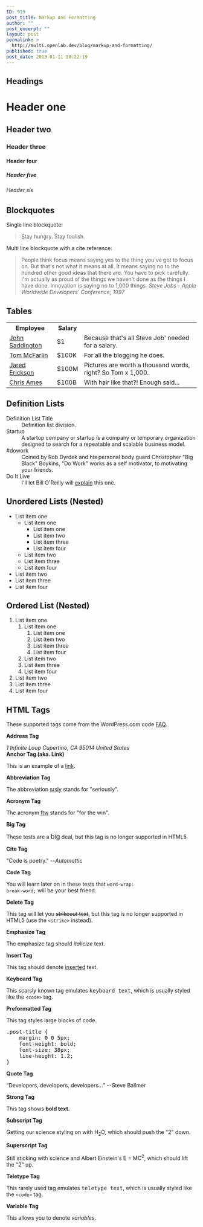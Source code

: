```yaml
---
ID: 919
post_title: Markup And Formatting
author: ""
post_excerpt: ""
layout: post
permalink: >
  http://multi.openlab.dev/blog/markup-and-formatting/
published: true
post_date: 2013-01-11 20:22:19
---
```

<h2>Headings</h2>
<h1>Header one</h1>
<h2>Header two</h2>
<h3>Header three</h3>
<h4>Header four</h4>
<h5>Header five</h5>
<h6>Header six</h6>
<h2>Blockquotes</h2>
Single line blockquote:
<blockquote>Stay hungry. Stay foolish.</blockquote>
Multi line blockquote with a cite reference:
<blockquote>People think focus means saying yes to the thing you've got to focus on. But that's not what it means at all. It means saying no to the hundred other good ideas that there are. You have to pick carefully. I'm actually as proud of the things we haven't done as the things I have done. Innovation is saying no to 1,000 things. <cite>Steve Jobs - Apple Worldwide Developers' Conference, 1997</cite></blockquote>
<h2>Tables</h2>
<table>
<tbody>
<tr>
<th>Employee</th>
<th class="views">Salary</th>
<th></th>
</tr>
<tr class="odd">
<td><a href="http://john.do/">John Saddington</a></td>
<td>$1</td>
<td>Because that's all Steve Job' needed for a salary.</td>
</tr>
<tr class="even">
<td><a href="http://tommcfarlin.com/">Tom McFarlin</a></td>
<td>$100K</td>
<td>For all the blogging he does.</td>
</tr>
<tr class="odd">
<td><a href="http://jarederickson.com/">Jared Erickson</a></td>
<td>$100M</td>
<td>Pictures are worth a thousand words, right? So Tom x 1,000.</td>
</tr>
<tr class="even">
<td><a href="http://chrisam.es/">Chris Ames</a></td>
<td>$100B</td>
<td>With hair like that?! Enough said...</td>
</tr>
</tbody>
</table>
<h2>Definition Lists</h2>
<dl><dt>Definition List Title</dt><dd>Definition list division.</dd><dt>Startup</dt><dd>A startup company or startup is a company or temporary organization designed to search for a repeatable and scalable business model.</dd><dt>#dowork</dt><dd>Coined by Rob Dyrdek and his personal body guard Christopher "Big Black" Boykins, "Do Work" works as a self motivator, to motivating your friends.</dd><dt>Do It Live</dt><dd>I'll let Bill O'Reilly will <a title="We'll Do It Live" href="https://www.youtube.com/watch?v=O_HyZ5aW76c">explain</a> this one.</dd></dl>
<h2>Unordered Lists (Nested)</h2>
<ul>
	<li>List item one
<ul>
	<li>List item one
<ul>
	<li>List item one</li>
	<li>List item two</li>
	<li>List item three</li>
	<li>List item four</li>
</ul>
</li>
	<li>List item two</li>
	<li>List item three</li>
	<li>List item four</li>
</ul>
</li>
	<li>List item two</li>
	<li>List item three</li>
	<li>List item four</li>
</ul>
<h2>Ordered List (Nested)</h2>
<ol>
	<li>List item one
<ol>
	<li>List item one
<ol>
	<li>List item one</li>
	<li>List item two</li>
	<li>List item three</li>
	<li>List item four</li>
</ol>
</li>
	<li>List item two</li>
	<li>List item three</li>
	<li>List item four</li>
</ol>
</li>
	<li>List item two</li>
	<li>List item three</li>
	<li>List item four</li>
</ol>
<h2>HTML Tags</h2>
These supported tags come from the WordPress.com code <a title="Code" href="http://en.support.wordpress.com/code/">FAQ</a>.

<strong>Address Tag</strong>

<address>1 Infinite Loop
Cupertino, CA 95014
United States</address><strong>Anchor Tag (aka. Link)</strong>

This is an example of a <a title="Apple" href="http://apple.com">link</a>.

<strong>Abbreviation Tag</strong>

The abbreviation <abbr title="Seriously">srsly</abbr> stands for "seriously".

<strong>Acronym Tag</strong>

The acronym <acronym title="For The Win">ftw</acronym> stands for "for the win".

<strong>Big Tag</strong>

These tests are a <big>big</big> deal, but this tag is no longer supported in HTML5.

<strong>Cite Tag</strong>

"Code is poetry." --<cite>Automattic</cite>

<strong>Code Tag</strong>

You will learn later on in these tests that <code>word-wrap: break-word;</code> will be your best friend.

<strong>Delete Tag</strong>

This tag will let you <del>strikeout text</del>, but this tag is no longer supported in HTML5 (use the <code>&lt;strike&gt;</code> instead).

<strong>Emphasize Tag</strong>

The emphasize tag should <em>italicize</em> text.

<strong>Insert Tag</strong>

This tag should denote <ins>inserted</ins> text.

<strong>Keyboard Tag</strong>

This scarsly known tag emulates <kbd>keyboard text</kbd>, which is usually styled like the <code>&lt;code&gt;</code> tag.

<strong>Preformatted Tag</strong>

This tag styles large blocks of code.
<pre>.post-title {
	margin: 0 0 5px;
	font-weight: bold;
	font-size: 38px;
	line-height: 1.2;
}</pre>
<strong>Quote Tag</strong>

<q>Developers, developers, developers...</q> --Steve Ballmer

<strong>Strong Tag</strong>

This tag shows <strong>bold<strong> text.</strong></strong>

<strong>Subscript Tag</strong>

Getting our science styling on with H<sub>2</sub>O, which should push the "2" down.

<strong>Superscript Tag</strong>

Still sticking with science and Albert Einstein's E = MC<sup>2</sup>, which should lift the "2" up.

<strong>Teletype Tag</strong>

This rarely used tag emulates <tt>teletype text</tt>, which is usually styled like the <code>&lt;code&gt;</code> tag.

<strong>Variable Tag</strong>

This allows you to denote <var>variables</var>.